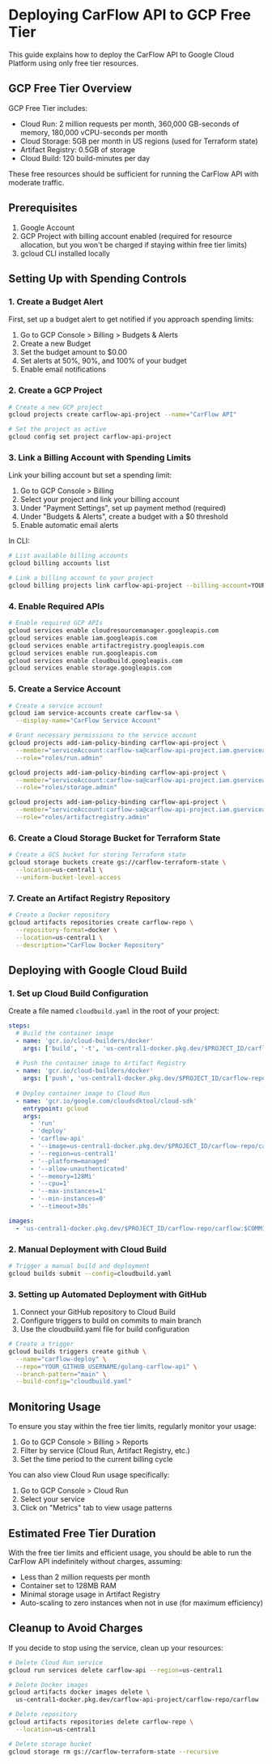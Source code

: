 # Deploying CarFlow API to GCP Free Tier

This guide explains how to deploy the CarFlow API to Google Cloud Platform using only free tier resources.

## GCP Free Tier Overview

GCP Free Tier includes:
- Cloud Run: 2 million requests per month, 360,000 GB-seconds of memory, 180,000 vCPU-seconds per month
- Cloud Storage: 5GB per month in US regions (used for Terraform state)
- Artifact Registry: 0.5GB of storage
- Cloud Build: 120 build-minutes per day

These free resources should be sufficient for running the CarFlow API with moderate traffic.

## Prerequisites

1. Google Account
2. GCP Project with billing account enabled (required for resource allocation, but you won't be charged if staying within free tier limits)
3. gcloud CLI installed locally

## Setting Up with Spending Controls

### 1. Create a Budget Alert

First, set up a budget alert to get notified if you approach spending limits:

1. Go to GCP Console > Billing > Budgets & Alerts
2. Create a new Budget
3. Set the budget amount to $0.00
4. Set alerts at 50%, 90%, and 100% of your budget
5. Enable email notifications

### 2. Create a GCP Project

```bash
# Create a new GCP project
gcloud projects create carflow-api-project --name="CarFlow API"

# Set the project as active
gcloud config set project carflow-api-project
```

### 3. Link a Billing Account with Spending Limits

Link your billing account but set a spending limit:

1. Go to GCP Console > Billing
2. Select your project and link your billing account
3. Under "Payment Settings", set up payment method (required)
4. Under "Budgets & Alerts", create a budget with a $0 threshold
5. Enable automatic email alerts

In CLI:
```bash
# List available billing accounts
gcloud billing accounts list

# Link a billing account to your project
gcloud billing projects link carflow-api-project --billing-account=YOUR_BILLING_ACCOUNT_ID
```

### 4. Enable Required APIs

```bash
# Enable required GCP APIs
gcloud services enable cloudresourcemanager.googleapis.com
gcloud services enable iam.googleapis.com
gcloud services enable artifactregistry.googleapis.com
gcloud services enable run.googleapis.com
gcloud services enable cloudbuild.googleapis.com
gcloud services enable storage.googleapis.com
```

### 5. Create a Service Account

```bash
# Create a service account
gcloud iam service-accounts create carflow-sa \
  --display-name="CarFlow Service Account"

# Grant necessary permissions to the service account
gcloud projects add-iam-policy-binding carflow-api-project \
  --member="serviceAccount:carflow-sa@carflow-api-project.iam.gserviceaccount.com" \
  --role="roles/run.admin"

gcloud projects add-iam-policy-binding carflow-api-project \
  --member="serviceAccount:carflow-sa@carflow-api-project.iam.gserviceaccount.com" \
  --role="roles/storage.admin"

gcloud projects add-iam-policy-binding carflow-api-project \
  --member="serviceAccount:carflow-sa@carflow-api-project.iam.gserviceaccount.com" \
  --role="roles/artifactregistry.admin"
```

### 6. Create a Cloud Storage Bucket for Terraform State

```bash
# Create a GCS bucket for storing Terraform state
gcloud storage buckets create gs://carflow-terraform-state \
  --location=us-central1 \
  --uniform-bucket-level-access
```

### 7. Create an Artifact Registry Repository

```bash
# Create a Docker repository
gcloud artifacts repositories create carflow-repo \
  --repository-format=docker \
  --location=us-central1 \
  --description="CarFlow Docker Repository"
```

## Deploying with Google Cloud Build

### 1. Set up Cloud Build Configuration

Create a file named `cloudbuild.yaml` in the root of your project:

```yaml
steps:
  # Build the container image
  - name: 'gcr.io/cloud-builders/docker'
    args: ['build', '-t', 'us-central1-docker.pkg.dev/$PROJECT_ID/carflow-repo/carflow:$COMMIT_SHA', '.']
  
  # Push the container image to Artifact Registry
  - name: 'gcr.io/cloud-builders/docker'
    args: ['push', 'us-central1-docker.pkg.dev/$PROJECT_ID/carflow-repo/carflow:$COMMIT_SHA']
  
  # Deploy container image to Cloud Run
  - name: 'gcr.io/google.com/cloudsdktool/cloud-sdk'
    entrypoint: gcloud
    args:
      - 'run'
      - 'deploy'
      - 'carflow-api'
      - '--image=us-central1-docker.pkg.dev/$PROJECT_ID/carflow-repo/carflow:$COMMIT_SHA'
      - '--region=us-central1'
      - '--platform=managed'
      - '--allow-unauthenticated'
      - '--memory=128Mi'
      - '--cpu=1'
      - '--max-instances=1'
      - '--min-instances=0'
      - '--timeout=30s'

images:
  - 'us-central1-docker.pkg.dev/$PROJECT_ID/carflow-repo/carflow:$COMMIT_SHA'
```

### 2. Manual Deployment with Cloud Build

```bash
# Trigger a manual build and deployment
gcloud builds submit --config=cloudbuild.yaml
```

### 3. Setting up Automated Deployment with GitHub

1. Connect your GitHub repository to Cloud Build
2. Configure triggers to build on commits to main branch
3. Use the cloudbuild.yaml file for build configuration

```bash
# Create a trigger
gcloud builds triggers create github \
  --name="carflow-deploy" \
  --repo="YOUR_GITHUB_USERNAME/golang-carflow-api" \
  --branch-pattern="main" \
  --build-config="cloudbuild.yaml"
```

## Monitoring Usage

To ensure you stay within the free tier limits, regularly monitor your usage:

1. Go to GCP Console > Billing > Reports
2. Filter by service (Cloud Run, Artifact Registry, etc.)
3. Set the time period to the current billing cycle

You can also view Cloud Run usage specifically:
1. Go to GCP Console > Cloud Run
2. Select your service
3. Click on "Metrics" tab to view usage patterns

## Estimated Free Tier Duration

With the free tier limits and efficient usage, you should be able to run the CarFlow API indefinitely without charges, assuming:

- Less than 2 million requests per month
- Container set to 128MB RAM
- Minimal storage usage in Artifact Registry
- Auto-scaling to zero instances when not in use (for maximum efficiency)

## Cleanup to Avoid Charges

If you decide to stop using the service, clean up your resources:

```bash
# Delete Cloud Run service
gcloud run services delete carflow-api --region=us-central1

# Delete Docker images
gcloud artifacts docker images delete \
  us-central1-docker.pkg.dev/carflow-api-project/carflow-repo/carflow --delete-tags

# Delete repository
gcloud artifacts repositories delete carflow-repo \
  --location=us-central1

# Delete storage bucket
gcloud storage rm gs://carflow-terraform-state --recursive
``` 